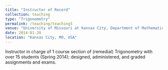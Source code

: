 ```yaml
---
title: "Instructor of Record"
collection: teaching
type: "Trigonometry"
permalink: /teaching/teaching5
venue: "University of Missouri at Kansas City, Department of Mathematics and Statistics"
date: 2014-01-20
location: "Kansas City, MO, USA"
---
```


Instructor in charge of 1 course section of (remedial) Trigonometry with over 15 students (Spring 2014); designed, administered, and graded assignments and exams.